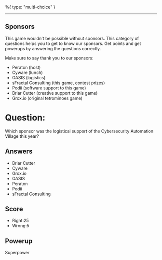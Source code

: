 %{
 type: "multi-choice"
}

---
## Sponsors
This game wouldn't be possible without sponsors.
This category of questions
helps you to get to know our sponsors.
Get points and get powerups
by answering the questions correctly.

Make sure to say thank you to our sponsors:
- Peraton (host)
- Cyware (lunch)
- OASIS (logistics)
- sFractal Consulting (this game, contest prizes)
- Podii (software support to this game)
- Briar Cutter (creative support to this game)
- Grox.io (original tetrominoes game)

# Question:
Which sponsor was the logistical support of the Cybersecurity Automation Village this year?

## Answers
- Briar Cutter
- Cyware
- Grox.io
- OASIS
- Peraton
- Podii
- sFractal Consulting

## Score
- Right:25
- Wrong:5

## Powerup
Superpower
